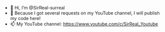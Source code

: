 - 👋 Hi, I’m @SirReal-surreal
- 👀 Because I got several requests on my YouTube channel, I will publish my code here!
- 📫 My YouTube channel: https://www.youtube.com/c/SirReal_Youtube

<!---
SirReal-surreal/SirReal-surreal is a ✨ special ✨ repository because its `README.md` (this file) appears on your GitHub profile.
You can click the Preview link to take a look at your changes.
--->
